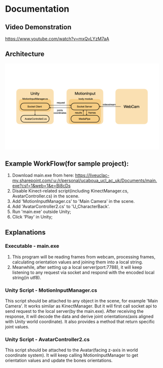 # Documentation
## Video Demonstration
https://www.youtube.com/watch?v=mxQvLYzM7aA
## Architecture
![avatar](./img/001.png)
## Example WorkFlow(for sample project):
1. Download main.exe from here: https://liveuclac-my.sharepoint.com/:u:/r/personal/ucaboua_ucl_ac_uk/Documents/main.exe?csf=1&web=1&e=Bi8cDs
2. Disable Kinect-related script(including KinectManager.cs, AvatarController.cs) in the scene.
3. Add 'MotionInputManager.cs' to 'Main Camera' in the scene.
4. Add 'AvatarController2.cs' to 'U_CharacterBack'.
5. Run 'main.exe' outside Unity;
6. Click 'Play' in Unity;
## Explanations
### Executable - main.exe
1. This program will be reading frames from webcam, processing frames, calculating orientation values and joining them into a local string.
2. Meanwhile, after setting up a local server(port:7788), it will keep listening to any request via socket and respond with the encoded local string(in utf8).
### Unity Script - MotionInputManager.cs
This script should be attached to any object in the scene, for example 'Main Camera'. It works similar as KinectManager. But it will first call socket api to send request to the local server(by the main.exe). After receiving the response, it will decode 
the data and derive joint orientations(axis aligned with Unity world coordinate). It also provides a method that return specific joint values. 
### Unity Script - AvatarController2.cs
This script should be attached to the Avatar(facing z-axis in world coordinate system). It will keep calling MotionInputManager to get orientation values and update the bones orientations.
